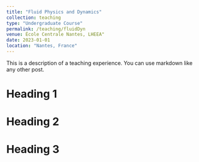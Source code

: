 ```yaml
---
title: "Fluid Physics and Dynamics"
collection: teaching
type: "Undergraduate Course"
permalink: /teaching/fluidDyn
venue: École Centrale Nantes, LHEEA"
date: 2023-01-01
location: "Nantes, France"
---
```


This is a description of a teaching experience. You can use markdown like any other post.

Heading 1
======

Heading 2
======

Heading 3
======

